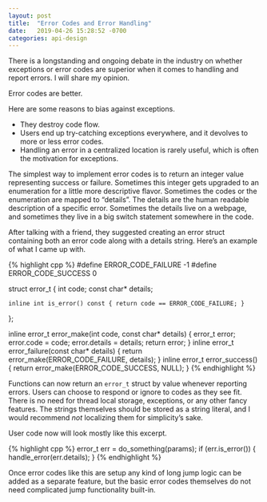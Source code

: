 ```yaml
---
layout: post
title:  "Error Codes and Error Handling"
date:   2019-04-26 15:28:52 -0700
categories: api-design
---
```

There is a longstanding and ongoing debate in the industry on whether exceptions or error codes are superior when it comes to handling and report errors. I will share my opinion.

Error codes are better.

Here are some reasons to bias against exceptions.

* They destroy code flow.
* Users end up try-catching exceptions everywhere, and it devolves to more or less error codes.
* Handling an error in a centralized location is rarely useful, which is often the motivation for exceptions.

The simplest way to implement error codes is to return an integer value representing success or failure. Sometimes this integer gets upgraded to an enumeration for a little more descriptive flavor. Sometimes the codes or the enumeration are mapped to “details”. The details are the human readable description of a specific error. Sometimes the details live on a webpage, and sometimes they live in a big switch statement somewhere in the code.

After talking with a friend, they suggested creating an error struct containing both an error code along with a details string. Here’s an example of what I came up with.

{% highlight cpp %}
#define ERROR_CODE_FAILURE -1
#define ERROR_CODE_SUCCESS 0

struct error_t
{
	int code;
	const char* details;

	inline int is_error() const { return code == ERROR_CODE_FAILURE; }
};

inline error_t error_make(int code, const char* details) { error_t error; error.code = code; error.details = details; return error; }
inline error_t error_failure(const char* details) { return error_make(ERROR_CODE_FAILURE, details); }
inline error_t error_success() { return error_make(ERROR_CODE_SUCCESS, NULL); }
{% endhighlight %}

Functions can now return an `error_t` struct by value whenever reporting errors. Users can choose to respond or ignore to codes as they see fit. There is no need for thread local storage, exceptions, or any other fancy features. The strings themselves should be stored as a string literal, and I would recommend *not* localizing them for simplicity’s sake.

User code now will look mostly like this excerpt.

{% highlight cpp %}
error_t err = do_something(params);
if (err.is_error()) {
	handle_error(err.details);
}
{% endhighlight %}

Once error codes like this are setup any kind of long jump logic can be added as a separate feature, but the basic error codes themselves do not need complicated jump functionality built-in.
